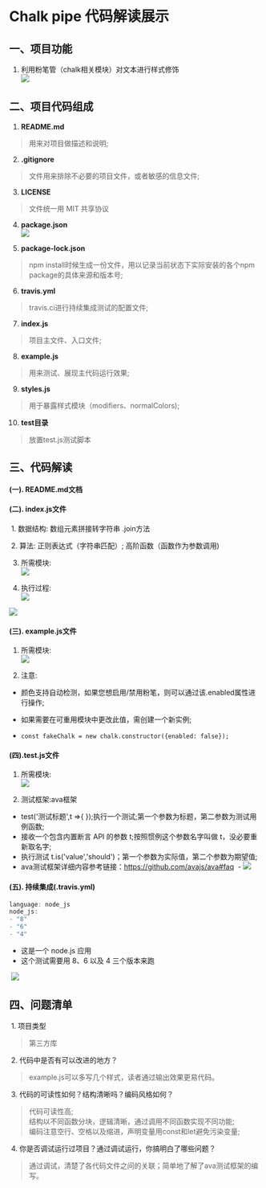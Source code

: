 # Chalk pipe 代码解读展示

## 一、项目功能  
  1. 利用粉笔管（chalk相关模块）对文本进行样式修饰  
  ![](https://github.com/gaojing1226/chalk-pipe-demo/blob/master/screenshot.png)
  
## 二、项目代码组成
  1. **README.md**  
  > 用来对项目做描述和说明;
  
  2. **.gitignore**  
  > 文件用来排除不必要的项目文件，或者敏感的信息文件;
  
  3. **LICENSE**  
  > 文件统一用 MIT 共享协议
  
  4. **package.json**  
    ![](https://github.com/gaojing1226/chalk-pipe-demo/blob/master/docs/image/package-json.png)
  
  5. **package-lock.json**  
  > npm install时候生成一份文件，用以记录当前状态下实际安装的各个npm package的具体来源和版本号;
  
  6. **travis.yml**  
  > travis.ci进行持续集成测试的配置文件;
  
  7. **index.js**  
  > 项目主文件、入口文件;
  
  8. **example.js**  
  > 用来测试、展现主代码运行效果;
  
  9. **styles.js**  
  > 用于暴露样式模块（modifiers、normalColors);
  
  10. **test目录**  
  > 放置test.js测试脚本
  
## 三、代码解读
#### (一). README.md文档

#### (二). index.js文件

  1. 数据结构: 数组元素拼接转字符串 .join方法
  
  2. 算法: 正则表达式（字符串匹配）; 高阶函数（函数作为参数调用)
  
  3. 所需模块:  
  ![](https://github.com/gaojing1226/chalk-pipe-demo/blob/master/docs/image/index.js%E6%A8%A1%E5%9D%97.png)
  
  4. 执行过程:  
  ![](https://github.com/gaojing1226/chalk-pipe-demo/blob/master/docs/image/%E6%B5%81%E7%A8%8B%E5%9B%BE1.png)
  
  ![](https://github.com/gaojing1226/chalk-pipe-demo/blob/master/docs/image/%E6%B5%81%E7%A8%8B2.png)
  
#### (三). example.js文件

  1. 所需模块:  
  ![](https://github.com/gaojing1226/chalk-pipe-demo/blob/master/docs/image/example.js%E6%A8%A1%E5%9D%97.png)
  
  2. 注意:
  
   - 颜色支持自动检测，如果您想启用/禁用粉笔，则可以通过该.enabled属性进行操作;
    
   - 如果需要在可重用模块中更改此值，需创建一个新实例;      
    
   -  ``` const fakeChalk = new chalk.constructor({enabled: false});  ```
  
#### (四).test.js文件

  1. 所需模块:  
  ![](https://github.com/gaojing1226/chalk-pipe-demo/blob/master/docs/image/test.js%E6%A8%A1%E5%9D%97.png)

  2. 测试框架:ava框架
  
  - test('测试标题',t =>{ });执行一个测试;第一个参数为标题，第二参数为测试用例函数;  
  - 接收一个包含内置断言 API 的参数 t;按照惯例这个参数名字叫做 t，没必要重新取名字;  
  - 执行测试 t.is('value','should')；第一个参数为实际值，第二个参数为期望值;  
  - ava测试框架详细内容参考链接：https://github.com/avajs/ava#faq
  - ![](https://github.com/gaojing1226/chalk-pipe-demo/blob/master/docs/image/TIM%E5%9B%BE%E7%89%8720171210131510.png)
  
#### (五). 持续集成(.travis.yml)

   ``` JavaScript
   language: node_js
   node_js:
  - "8"
  - "6"
  - "4"
  ```
  
  - 这是一个 node.js 应用  
  - 这个测试需要用 8、6 以及 4 三个版本来跑
  
  ![](https://github.com/gaojing1226/chalk-pipe-demo/blob/master/docs/image/%E6%8C%81%E7%BB%AD%E9%9B%86%E6%88%90.png)
  
## 四、问题清单
  1. 项目类型  
  > 第三方库
  
  2. 代码中是否有可以改进的地方？
  > example.js可以多写几个样式，读者通过输出效果更易代码。
  
  3. 代码的可读性如何？结构清晰吗？编码风格如何？  
  > 代码可读性高;  
  > 结构以不同函数分块，逻辑清晰，通过调用不同函数实现不同功能;  
  > 编码注意空行、空格以及缩进，声明变量用const和let避免污染变量;
  
  4. 你是否调试运行过项目？通过调试运行，你搞明白了哪些问题？  
  > 通过调试，清楚了各代码文件之间的关联；简单地了解了ava测试框架的编写。

